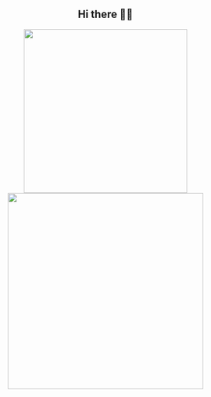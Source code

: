<div align="center">
  <h2>Hi there ✌🏻</h2>
</div>

<!--
**rawat9/rawat9** is a ✨ _special_ ✨ repository because its `README.md` (this file) appears on your GitHub profile.

Here are some ideas to get you started:

- 🔭 I’m currently working on ...
- 🌱 I’m currently learning ...
- 👯 I’m looking to collaborate on ...
- 🤔 I’m looking for help with ...
- 💬 Ask me about ...
- 📫 How to reach me: ...
- 😄 Pronouns: ...
- ⚡ Fun fact: ...
-->


<p align="center">
  <img width="334px" src="https://github-readme-stats.vercel.app/api/top-langs/?username=rawat9&layout=compact&theme=dark&hide_border=true"/>
  <img width="400px" src="https://github-readme-stats.vercel.app/api?username=rawat9&show_icons=true&theme=dark&hide_border=true"/>

</p>
